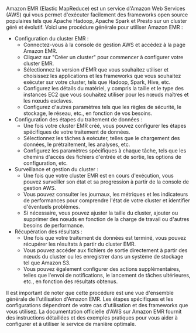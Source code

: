 Amazon EMR (Elastic MapReduce) est un service d'Amazon Web Services (AWS) qui vous permet d'exécuter facilement des frameworks open source populaires tels que Apache Hadoop, 
Apache Spark et Presto sur un cluster géré et évolutif. 
Voici une procédure générale pour utiliser Amazon EMR :

- Configuration du cluster EMR :
  - Connectez-vous à la console de gestion AWS et accédez à la page Amazon EMR.
  - Cliquez sur "Créer un cluster" pour commencer à configurer votre cluster EMR.
  - Sélectionnez la version d'EMR que vous souhaitez utiliser et choisissez les applications et les frameworks que vous souhaitez exécuter sur votre cluster, tels que Hadoop, Spark, Hive, etc.
  - Configurez les détails du matériel, y compris la taille et le type des instances EC2 que vous souhaitez utiliser pour les nœuds maîtres et les nœuds esclaves.
  - Configurez d'autres paramètres tels que les règles de sécurité, le stockage, le réseau, etc., en fonction de vos besoins.
- Configuration des étapes du traitement de données :
  - Une fois votre cluster EMR créé, vous pouvez configurer les étapes spécifiques de votre traitement de données.
  - Sélectionnez les tâches à exécuter, telles que le chargement des données, le prétraitement, les analyses, etc.
  - Configurez les paramètres spécifiques à chaque tâche, tels que les chemins d'accès des fichiers d'entrée et de sortie, les options de configuration, etc.
- Surveillance et gestion du cluster :
  - Une fois que votre cluster EMR est en cours d'exécution, vous pouvez surveiller son état et sa progression à partir de la console de gestion AWS.
  - Vous pouvez consulter les journaux, les métriques et les indicateurs de performances pour comprendre l'état de votre cluster et identifier d'éventuels problèmes.
  - Si nécessaire, vous pouvez ajuster la taille du cluster, ajouter ou supprimer des nœuds en fonction de la charge de travail ou d'autres besoins de performance.
- Récupération des résultats :
  - Une fois que votre traitement de données est terminé, vous pouvez récupérer les résultats à partir du cluster EMR.
  - Vous pouvez accéder aux fichiers de sortie directement à partir des nœuds du cluster ou les enregistrer dans un système de stockage tel que Amazon S3.
  - Vous pouvez également configurer des actions supplémentaires, telles que l'envoi de notifications, le lancement de tâches ultérieures, etc., en fonction des résultats obtenus.

Il est important de noter que cette procédure est une vue d'ensemble générale de l'utilisation d'Amazon EMR. 
Les étapes spécifiques et les configurations dépendront de votre cas d'utilisation et des frameworks que vous utilisez. 
La documentation officielle d'AWS sur Amazon EMR fournit des instructions détaillées et des exemples pratiques pour vous aider à configurer et à utiliser le service de manière optimale.
